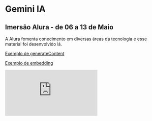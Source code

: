 # Gemini IA 
## Imersão Alura - de 06 a 13 de Maio

A Alura fomenta conecimento em diversas áreas da tecnologia e esse material foi desenvolvido lá.

[Exemplo de generateContent](https://github.com/EloizioHMD/Gemini_IA/blob/main/Exemplo_IA.ipynb)

[Exemplo de embedding](https://github.com/EloizioHMD/Gemini_IA/blob/main/Exemplo_IA_embeding.ipynb)

![](https://files.fm/thumb_show.php?i=7zzvfgg6f8)
